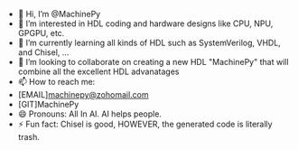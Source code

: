 - 👋 Hi, I’m @MachinePy
- 👀 I’m interested in HDL coding and hardware designs like CPU, NPU, GPGPU, etc.
- 🌱 I’m currently learning all kinds of HDL such as SystemVerilog, VHDL, and Chisel, ...
- 💞️ I’m looking to collaborate on creating a new HDL "MachinePy" that will combine all the excellent HDL advanatages
- 📫 How to reach me:
- [EMAIL]machinepy@zohomail.com
- [GIT]MachinePy
- 😄 Pronouns: All In AI. AI helps people.
- ⚡ Fun fact: Chisel is good, HOWEVER, the generated code is literally trash.

<!---
MachinePy/MachinePy is a ✨ special ✨ repository because its `README.md` (this file) appears on your GitHub profile.
You can click the Preview link to take a look at your changes.
--->
